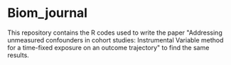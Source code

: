 # Biom_journal
 This repository contains the R codes used to write the paper "Addressing unmeasured confounders in cohort studies: Instrumental Variable method for a time-fixed exposure on an outcome trajectory" to find the same results. 
